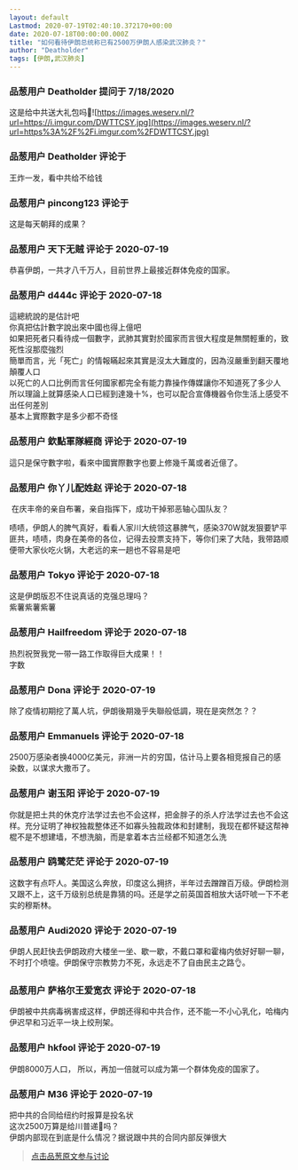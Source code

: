 ```yaml
---
layout: default
Lastmod: 2020-07-19T02:40:10.372170+00:00
date: 2020-07-18T00:00:00.000Z
title: "如何看待伊朗总统称已有2500万伊朗人感染武汉肺炎？"
author: "Deatholder"
tags: [伊朗,武汉肺炎]
---
```



### 品葱用户 **Deatholder** 提问于 7/18/2020
    
这是给中共送大礼包吗🤣![https://images.weserv.nl/?url=https://i.imgur.com/DWTTCSY.jpg](https://images.weserv.nl/?url=https%3A%2F%2Fi.imgur.com%2FDWTTCSY.jpg)
    
                

### 品葱用户 **Deatholder** 评论于 
        
王炸一发，看中共给不给钱
        
                

### 品葱用户 **pincong123** 评论于 
        
这是每天朝拜的成果？
        
                

### 品葱用户 **天下无贼** 评论于 2020-07-19
        
恭喜伊朗，一共才八千万人，目前世界上最接近群体免疫的国家。
        
                

### 品葱用户 **d444c** 评论于 2020-07-18
        
這總統說的是估計吧  
你真把估計數字說出來中國也得上億吧  
如果把死者只看待成一個數字，武肺其實對於國家而言很大程度是無關輕重的，致死性沒那麼強烈  
簡單而言，光「死亡」的情報瞞起來其實是沒太大難度的，因為沒嚴重到翻天覆地顛覆人口  
以死亡的人口比例而言任何國家都完全有能力靠操作傳媒讓你不知道死了多少人  
所以理論上就算感染人口已經到達幾十%，也可以配合宣傳機器令你生活上感受不出任何差別  
基本上實際數字是多少都不奇怪
        
                

### 品葱用户 **欽點軍隊經商** 评论于 2020-07-19
        
這只是保守數字啦，看來中國實際數字也要上修幾千萬或者近億了。
        
                

### 品葱用户 **你丫儿配姓赵** 评论于 2020-07-18
        
 在庆丰帝的亲自布署，亲自指挥下，成功干掉邪恶轴心国队友？  
  
啧啧，伊朗人的脾气真好，看看人家川大统领这暴脾气，感染370W就发狠要铲平匪共，啧啧，肉身在美帝的各位，记得去投票支持下，等你们来了大陆，我带路顺便带大家伙吃火锅，大老远的来一趟也不容易是吧
        
                

### 品葱用户 **Tokyo** 评论于 2020-07-18
        
这是伊朗版忍不住说真话的克强总理吗？  
紫薯紫薯紫薯
        
                

### 品葱用户 **Hailfreedom** 评论于 2020-07-18
        
热烈祝贺我党一带一路工作取得巨大成果！！  
字数
        
                

### 品葱用户 **Dona** 评论于 2020-07-19
        
除了疫情初期挖了萬人坑，伊朗後期幾乎失聯般低調，現在是突然怎？？
        
                

### 品葱用户 **Emmanuels** 评论于 2020-07-18
        
2500万感染者换4000亿美元，非洲一片的穷国，估计马上要各相竞报自己的感染数，以谋求大撒币了。
        
                

### 品葱用户 **谢玉阳** 评论于 2020-07-19
        
你就是把土共的休克疗法学过去也不会这样，把金胖子的杀人疗法学过去也不会这样。充分证明了神权独裁整体还不如寡头独裁政体和封建制，我现在都怀疑这帮神棍不是不想建墙，不想洗脑，而是拿着本古兰经都不知道怎么洗
        
                

### 品葱用户 **鸥鹭茫茫** 评论于 2020-07-19
        
这数字有点吓人。美国这么奔放，印度这么拥挤，半年过去蹭蹭百万级。伊朗检测又跟不上，这千万级别总统是靠猜的吗。还是学之前英国首相放大话吓唬一下不老实的穆斯林。
        
                

### 品葱用户 **Audi2020** 评论于 2020-07-19
        
伊朗人民赶快去伊朗政府大楼坐一坐、歇一歇，不戴口罩和霍梅内依好好聊一聊，不时打个喷嚏。伊朗保守宗教势力不死，永远走不了自由民主之路👌。
        
                

### 品葱用户 **萨格尔王爱宽衣** 评论于 2020-07-18
        
伊朗被中共病毒祸害成这样，伊朗还得和中共合作，还不能一不小心乳化，哈梅内伊迟早和习近平一块上绞刑架。
        
                

### 品葱用户 **hkfool** 评论于 2020-07-19
        
伊朗8000万人口， 所以，再加一倍就可以成为第一个群体免疫的国家了。
        
                

### 品葱用户 **M36** 评论于 2020-07-19
        
把中共的合同给纽约时报算是投名状  
这次2500万算是给川普递🔪吗？  
伊朗内部现在到底是什么情况？据说跟中共的合同内部反弹很大
        
                





> [点击品葱原文参与讨论](https://pincong.rocks/question/28671)

